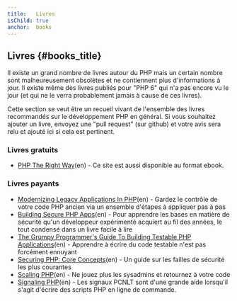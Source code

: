 ```yaml
---
title:   Livres
isChild: true
anchor:  books
---
```


## Livres {#books_title}

Il existe un grand nombre de livres autour du PHP mais un certain nombre sont malheureusement obsolètes et ne 
contiennent plus d'informations à jour. Il existe même des livres publiés pour "PHP 6" qui n'a pas encore vu le jour 
(et qui ne le verra probablement jamais à cause de ces livres).

Cette section se veut être un recueil vivant de l'ensemble des livres recommandés sur le développement PHP en général. 
Si vous souhaitez ajouter un livre, envoyez une "pull request" (sur github) et votre avis sera relu et ajouté ici si 
cela est pertinent.

### Livres gratuits

* [PHP The Right Way](https://leanpub.com/phptherightway/)(en) - Ce site est aussi disponible au format ebook.

### Livres payants

* [Modernizing Legacy Applications In PHP](https://leanpub.com/mlaphp)(en) - Gardez le contrôle de votre code PHP ancien via 
un ensemble d'étapes à appliquer pas à pas
* [Building Secure PHP Apps](https://leanpub.com/buildingsecurephpapps)(en) - Pour apprendre les bases en matière de sécurité 
qu'un développeur expérimenté acquiert au fil des années, le tout condensé dans un livre facile à lire
* [The Grumpy Programmer's Guide To Building Testable PHP Applications](https://leanpub.com/grumpy-testing)(en) - Apprendre à écrire du code testable n'est pas forcément ennuyant
* [Securing PHP: Core Concepts](https://leanpub.com/securingphp-coreconcepts)(en) - Un guide sur les failles de sécurité les plus courantes
* [Scaling PHP](https://leanpub.com/scalingphp)(en) - Ne jouez plus les sysadmins et retournez à votre code
* [Signaling PHP](https://leanpub.com/signalingphp)(en) - Les signaux PCNLT sont d'une grande aide lorsqu'il s'agit d'écrire des scripts PHP en ligne de commande.
